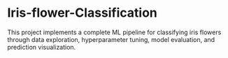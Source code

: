# Iris-flower-Classification
This project implements a complete ML pipeline for classifying iris flowers through data exploration, hyperparameter tuning, model evaluation, and prediction visualization.
